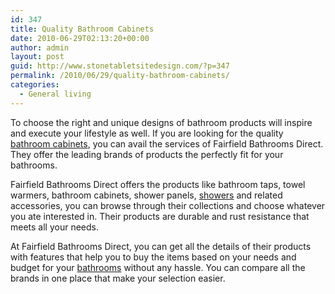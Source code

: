 ```yaml
---
id: 347
title: Quality Bathroom Cabinets
date: 2010-06-29T02:13:20+00:00
author: admin
layout: post
guid: http://www.stonetabletsitedesign.com/?p=347
permalink: /2010/06/29/quality-bathroom-cabinets/
categories:
  - General living
---
```

To choose the right and unique designs of bathroom products will inspire and execute your lifestyle as well. If you are looking for the quality [bathroom cabinets](http://www.fairfieldbathroomsdirect.co.uk/bathrooms/bathroom-cabinets.html), you can avail the services of Fairfield Bathrooms Direct. They offer the leading brands of products the perfectly fit for your bathrooms.

Fairfield Bathrooms Direct offers the products like bathroom taps, towel warmers, bathroom cabinets, shower panels, [showers](http://www.fairfieldbathroomsdirect.co.uk/showers/showers.html) and related accessories, you can browse through their collections and choose whatever you ate interested in. Their products are durable and rust resistance that meets all your needs.

At Fairfield Bathrooms Direct, you can get all the details of their products with features that help you to buy the items based on your needs and budget for your [bathrooms](http://www.fairfieldbathroomsdirect.co.uk/bathrooms.html) without any hassle. You can compare all the brands in one place that make your selection easier.